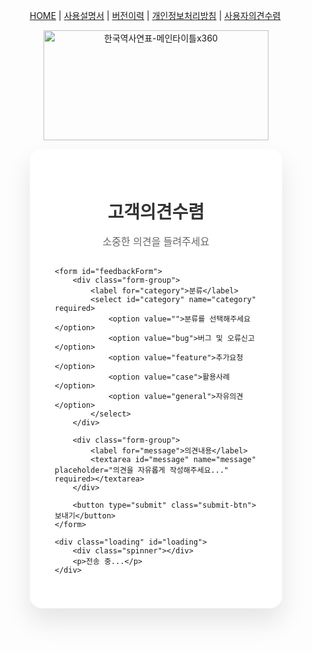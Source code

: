 [HOME](https://mcnorton.github.io/korea_history) | 
[사용설명서](https://mcnorton.github.io/korea_history/wiki) | 
[버전이력](https://mcnorton.github.io/korea_history/history) |
[개인정보처리방침](https://mcnorton.github.io/korea_history/privacy) |
[사용자의견수렴](https://mcnorton.github.io/helpdesk)

<p align="center">
  <img width="360" height="176" alt="한국역사연표-메인타이틀x360" src="https://github.com/user-attachments/assets/4d7176c3-8485-467f-8f66-7c4df3bcfe81" /><br />
</p>

<style>
    * {
        margin: 0;
        padding: 0;
        box-sizing: border-box;
    }

    .container {
        background: white;
        border-radius: 20px;
        box-shadow: 0 20px 40px rgba(0,0,0,0.1);
        padding: 40px;
        width: 100%;
        max-width: 500px;
        position: relative;
    }

    .header {
        text-align: center;
        margin-bottom: 30px;
    }

    .header h1 {
        color: #333;
        font-size: 28px;
        font-weight: 600;
        margin-bottom: 10px;
    }

    .header p {
        color: #666;
        font-size: 16px;
    }

    .form-group {
        margin-bottom: 25px;
    }

    label {
        display: block;
        margin-bottom: 8px;
        color: #333;
        font-weight: 500;
        font-size: 14px;
    }

    select, textarea {
        width: 100%;
        padding: 15px;
        border: 2px solid #e1e5e9;
        border-radius: 12px;
        font-size: 16px;
        transition: border-color 0.3s ease;
        background: #f8f9fa;
    }

    select:focus, textarea:focus {
        outline: none;
        border-color: #667eea;
        background: white;
    }

    textarea {
        resize: vertical;
        min-height: 120px;
        font-family: inherit;
    }

    .submit-btn {
        width: 100%;
        padding: 16px;
        background: linear-gradient(135deg, #667eea 0%, #764ba2 100%);
        color: white;
        border: none;
        border-radius: 12px;
        font-size: 16px;
        font-weight: 600;
        cursor: pointer;
        transition: transform 0.2s ease;
    }

    .submit-btn:hover {
        transform: translateY(-2px);
    }

    .submit-btn:active {
        transform: translateY(0);
    }

    .modal {
        display: none;
        position: fixed;
        top: 0;
        left: 0;
        width: 100%;
        height: 100%;
        background: rgba(0,0,0,0.5);
        z-index: 1000;
        align-items: center;
        justify-content: center;
    }

    .modal-content {
        background: white;
        border-radius: 20px;
        padding: 40px;
        text-align: center;
        max-width: 400px;
        width: 90%;
        box-shadow: 0 20px 40px rgba(0,0,0,0.2);
    }

    .modal-icon {
        font-size: 48px;
        margin-bottom: 20px;
    }

    .success .modal-icon {
        color: #28a745;
    }

    .error .modal-icon {
        color: #dc3545;
    }

    .modal h3 {
        color: #333;
        font-size: 20px;
        margin-bottom: 15px;
    }

    .modal p {
        color: #666;
        margin-bottom: 25px;
        line-height: 1.5;
    }

    .modal-btn {
        padding: 12px 30px;
        border: none;
        border-radius: 8px;
        font-size: 16px;
        font-weight: 500;
        cursor: pointer;
        transition: background-color 0.3s ease;
    }

    .success .modal-btn {
        background: #28a745;
        color: white;
    }

    .error .modal-btn {
        background: #dc3545;
        color: white;
    }

    .modal-btn:hover {
        opacity: 0.9;
    }

    .loading {
        display: none;
        text-align: center;
        margin-top: 20px;
    }

    .spinner {
        border: 3px solid #f3f3f3;
        border-top: 3px solid #667eea;
        border-radius: 50%;
        width: 30px;
        height: 30px;
        animation: spin 1s linear infinite;
        margin: 0 auto 10px;
    }

    @keyframes spin {
        0% { transform: rotate(0deg); }
        100% { transform: rotate(360deg); }
    }
</style>

<div class="container">
    <div class="header">
        <h1>고객의견수렴</h1>
        <p>소중한 의견을 들려주세요</p>
    </div>

    <form id="feedbackForm">
        <div class="form-group">
            <label for="category">분류</label>
            <select id="category" name="category" required>
                <option value="">분류를 선택해주세요</option>
                <option value="bug">버그 및 오류신고</option>
                <option value="feature">추가요청</option>
                <option value="case">활용사례</option>
                <option value="general">자유의견</option>
            </select>
        </div>

        <div class="form-group">
            <label for="message">의견내용</label>
            <textarea id="message" name="message" placeholder="의견을 자유롭게 작성해주세요..." required></textarea>
        </div>

        <button type="submit" class="submit-btn">보내기</button>
    </form>

    <div class="loading" id="loading">
        <div class="spinner"></div>
        <p>전송 중...</p>
    </div>
</div>

<!-- 성공 모달 -->
<div class="modal success" id="successModal">
    <div class="modal-content">
        <div class="modal-icon">✅</div>
        <h3>전송 완료</h3>
        <p>개발자에게 발송되었습니다.<br>소중한 의견 감사합니다.</p>
        <button class="modal-btn" onclick="closeSuccessModal()">완료</button>
    </div>
</div>

<!-- 실패 모달 -->
<div class="modal error" id="errorModal">
    <div class="modal-content">
        <div class="modal-icon">❌</div>
        <h3>전송 실패</h3>
        <p id="errorMessage">전송 중 오류가 발생했습니다.</p>
        <button class="modal-btn" onclick="closeErrorModal()">재시도</button>
    </div>
</div>

<script>
    // Google Apps Script 웹앱 URL (실제 URL로 변경 필요)
    const GOOGLE_SCRIPT_URL = 'https://script.google.com/macros/s/AKfycbxGrVhk4Q5ErtZ7sEwvQTvPS-J15Ie1PupY5HbnizQhMCw0YtpXIWqAfNRn1t2YnHA/exec';

    document.getElementById('feedbackForm').addEventListener('submit', async function(e) {
        e.preventDefault();
        
        const category = document.getElementById('category').value;
        const message = document.getElementById('message').value;
        
        // 필드 검증
        if (!category || !message.trim()) {
            showError('모든 필드를 입력해주세요.');
            return;
        }
        
        // 로딩 표시
        showLoading(true);
        
        try {
            const response = await fetch(GOOGLE_SCRIPT_URL, {
                method: 'POST',
                headers: {
                    'Content-Type': 'application/x-www-form-urlencoded',
                },
                body: new URLSearchParams({
                    'category': category,
                    'message': message,
                    'timestamp': new Date().toISOString()
                })
            });
            
            if (response.ok) {
                showSuccess();
            } else {
                throw new Error('서버 오류');
            }
        } catch (error) {
            showError('네트워크 오류가 발생했습니다. 잠시 후 다시 시도해주세요.');
        } finally {
            showLoading(false);
        }
    });

    function showLoading(show) {
        document.getElementById('loading').style.display = show ? 'block' : 'none';
    }

    function showSuccess() {
        document.getElementById('successModal').style.display = 'flex';
    }

    function showError(message) {
        document.getElementById('errorMessage').textContent = message;
        document.getElementById('errorModal').style.display = 'flex';
    }

    function closeSuccessModal() {
        document.getElementById('successModal').style.display = 'none';
        // 폼 초기화
        document.getElementById('feedbackForm').reset();
    }

    function closeErrorModal() {
        document.getElementById('errorModal').style.display = 'none';
        // 입력된 내용은 유지
    }

    // 모달 외부 클릭 시 닫기
    document.getElementById('successModal').addEventListener('click', function(e) {
        if (e.target === this) {
            closeSuccessModal();
        }
    });

    document.getElementById('errorModal').addEventListener('click', function(e) {
        if (e.target === this) {
            closeErrorModal();
        }
    });
</script>
